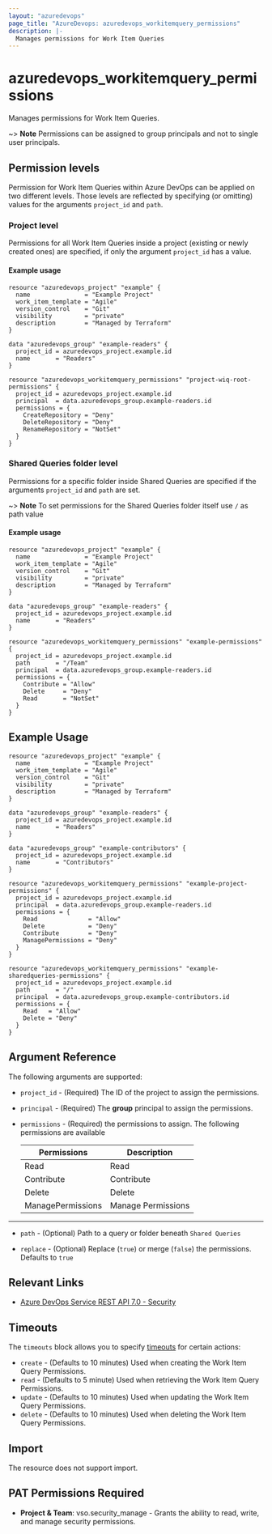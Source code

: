 ```yaml
---
layout: "azuredevops"
page_title: "AzureDevops: azuredevops_workitemquery_permissions"
description: |-
  Manages permissions for Work Item Queries
---
```


# azuredevops_workitemquery_permissions

Manages permissions for Work Item Queries. 

~> **Note** Permissions can be assigned to group principals and not to single user principals.

## Permission levels

Permission for Work Item Queries within Azure DevOps can be applied on two different levels.
Those levels are reflected by specifying (or omitting) values for the arguments `project_id` and `path`.

### Project level

Permissions for all Work Item Queries inside a project (existing or newly created ones) are specified, if only the argument `project_id` has a value.

#### Example usage

```hcl
resource "azuredevops_project" "example" {
  name               = "Example Project"
  work_item_template = "Agile"
  version_control    = "Git"
  visibility         = "private"
  description        = "Managed by Terraform"
}

data "azuredevops_group" "example-readers" {
  project_id = azuredevops_project.example.id
  name       = "Readers"
}

resource "azuredevops_workitemquery_permissions" "project-wiq-root-permissions" {
  project_id = azuredevops_project.example.id
  principal  = data.azuredevops_group.example-readers.id
  permissions = {
    CreateRepository = "Deny"
    DeleteRepository = "Deny"
    RenameRepository = "NotSet"
  }
}
```

### Shared Queries folder level

Permissions for a specific folder inside Shared Queries are specified if the arguments `project_id` and `path` are set.

~> **Note** To set permissions for the Shared Queries folder itself use `/` as path value

#### Example usage

```hcl
resource "azuredevops_project" "example" {
  name               = "Example Project"
  work_item_template = "Agile"
  version_control    = "Git"
  visibility         = "private"
  description        = "Managed by Terraform"
}

data "azuredevops_group" "example-readers" {
  project_id = azuredevops_project.example.id
  name       = "Readers"
}

resource "azuredevops_workitemquery_permissions" "example-permissions" {
  project_id = azuredevops_project.example.id
  path       = "/Team"
  principal  = data.azuredevops_group.example-readers.id
  permissions = {
    Contribute = "Allow"
    Delete     = "Deny"
    Read       = "NotSet"
  }
}
```

## Example Usage

```hcl
resource "azuredevops_project" "example" {
  name               = "Example Project"
  work_item_template = "Agile"
  version_control    = "Git"
  visibility         = "private"
  description        = "Managed by Terraform"
}

data "azuredevops_group" "example-readers" {
  project_id = azuredevops_project.example.id
  name       = "Readers"
}

data "azuredevops_group" "example-contributors" {
  project_id = azuredevops_project.example.id
  name       = "Contributors"
}

resource "azuredevops_workitemquery_permissions" "example-project-permissions" {
  project_id = azuredevops_project.example.id
  principal  = data.azuredevops_group.example-readers.id
  permissions = {
    Read              = "Allow"
    Delete            = "Deny"
    Contribute        = "Deny"
    ManagePermissions = "Deny"
  }
}

resource "azuredevops_workitemquery_permissions" "example-sharedqueries-permissions" {
  project_id = azuredevops_project.example.id
  path       = "/"
  principal  = data.azuredevops_group.example-contributors.id
  permissions = {
    Read   = "Allow"
    Delete = "Deny"
  }
}
```

## Argument Reference

The following arguments are supported:

* `project_id` - (Required) The ID of the project to assign the permissions.

* `principal` - (Required) The **group** principal to assign the permissions.

* `permissions` - (Required) the permissions to assign. The following permissions are available

    | Permissions              | Description                        |
    |--------------------------|------------------------------------|
    | Read                     | Read                               |
    | Contribute               | Contribute                         |
    | Delete                   | Delete                             |
    | ManagePermissions        | Manage Permissions                 |

---

* `path` - (Optional) Path to a query or folder beneath `Shared Queries`

* `replace` - (Optional) Replace (`true`) or merge (`false`) the permissions. Defaults to `true`

## Relevant Links

* [Azure DevOps Service REST API 7.0 - Security](https://docs.microsoft.com/en-us/rest/api/azure/devops/security/?view=azure-devops-rest-7.0)

## Timeouts

The `timeouts` block allows you to specify [timeouts](https://developer.hashicorp.com/terraform/language/resources/syntax#operation-timeouts) for certain actions:

* `create` - (Defaults to 10 minutes) Used when creating the Work Item Query Permissions.
* `read` - (Defaults to 5 minute) Used when retrieving the Work Item Query Permissions.
* `update` - (Defaults to 10 minutes) Used when updating the Work Item Query Permissions.
* `delete` - (Defaults to 10 minutes) Used when deleting the Work Item Query Permissions.

## Import

The resource does not support import.

## PAT Permissions Required

- **Project & Team**: vso.security_manage - Grants the ability to read, write, and manage security permissions.
